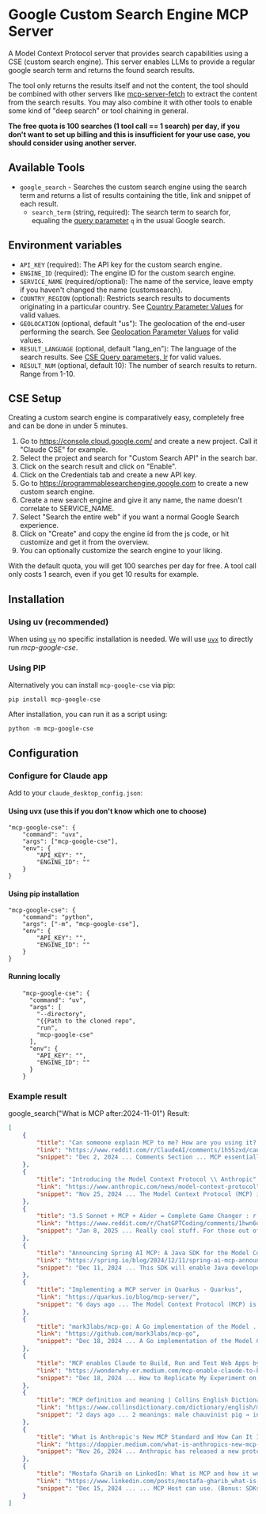 # Google Custom Search Engine MCP Server

A Model Context Protocol server that provides search capabilities using a CSE (custom search engine). This server enables LLMs to provide a regular google search term and returns the found search results.

The tool only returns the results itself and not the content, the tool should be combined with other servers like [mcp-server-fetch](https://github.com/modelcontextprotocol/servers/tree/main/src/fetch) to extract the content from the search results.
You may also combine it with other tools to enable some kind of "deep search" or tool chaining in general.

**The free quota is 100 searches (1 tool call == 1 search) per day, if you don't want to set up billing and this is insufficient for your use case, you should consider using another server.**

## Available Tools

- `google_search` - Searches the custom search engine using the search term and returns a list of results containing the title, link and snippet of each result.
    - `search_term` (string, required): The search term to search for, equaling the [query parameter](https://bit.ly/AllTheOperators) `q` in the usual Google search.

## Environment variables

- `API_KEY` (required): The API key for the custom search engine.
- `ENGINE_ID` (required): The engine ID for the custom search engine.
- `SERVICE_NAME` (required/optional): The name of the service, leave empty if you haven't changed the name (customsearch).
- `COUNTRY_REGION` (optional): Restricts search results to documents originating in a particular country. See [Country Parameter Values](https://developers.google.com/custom-search/docs/json_api_reference#countryCollections) for valid values.
- `GEOLOCATION` (optional, default "us"): The geolocation of the end-user performing the search. See [Geolocation Parameter Values](https://developers.google.com/custom-search/docs/json_api_reference#countryCodes) for valid values.
- `RESULT_LANGUAGE` (optional, default "lang_en"): The language of the search results. See [CSE Query parameters, lr](https://developers.google.com/custom-search/v1/reference/rest/v1/cse/list?apix=true#query-parameters) for valid values.
- `RESULT_NUM` (optional, default 10): The number of search results to return. Range from 1-10.

## CSE Setup
Creating a custom search engine is comparatively easy, completely free and can be done in under 5 minutes.

1. Go to https://console.cloud.google.com/ and create a new project. Call it "Claude CSE" for example.
2. Select the project and search for "Custom Search API" in the search bar.
3. Click on the search result and click on "Enable".
4. Click on the Credentials tab and create a new API key.
5. Go to https://programmablesearchengine.google.com to create a new custom search engine.
6. Create a new search engine and give it any name, the name doesn't correlate to SERVICE_NAME.
7. Select "Search the entire web" if you want a normal Google Search experience.
8. Click on "Create" and copy the engine id from the js code, or hit customize and get it from the overview.
9. You can optionally customize the search engine to your liking.

With the default quota, you will get 100 searches per day for free. A tool call only costs 1 search, even if you get 10 results for example.


## Installation

### Using uv (recommended)

When using [`uv`](https://docs.astral.sh/uv/) no specific installation is needed. We will
use [`uvx`](https://docs.astral.sh/uv/guides/tools/) to directly run *mcp-google-cse*.

### Using PIP

Alternatively you can install `mcp-google-cse` via pip:

```
pip install mcp-google-cse
```

After installation, you can run it as a script using:

```
python -m mcp-google-cse
```

## Configuration

### Configure for Claude app

Add to your `claude_desktop_config.json`:


#### Using uvx (use this if you don't know which one to choose)
```
"mcp-google-cse": {
    "command": "uvx",
    "args": ["mcp-google-cse"],
    "env": {
        "API_KEY": "",
        "ENGINE_ID": ""
    }
}
```


#### Using pip installation

```
"mcp-google-cse": {
    "command": "python",
    "args": ["-m", "mcp-google-cse"],
    "env": {
        "API_KEY": "",
        "ENGINE_ID": ""
    }
}
```

#### Running locally

```
    "mcp-google-cse": {
      "command": "uv",
      "args": [
        "--directory",
        "{{Path to the cloned repo",
        "run",
        "mcp-google-cse"
      ],
      "env": {
        "API_KEY": "",
        "ENGINE_ID": ""
      }
    }
```

### Example result
google_search("What is MCP after:2024-11-01")
Result:
```json
[
    {
        "title": "Can someone explain MCP to me? How are you using it? And what ...",
        "link": "https://www.reddit.com/r/ClaudeAI/comments/1h55zxd/can_someone_explain_mcp_to_me_how_are_you_using/",
        "snippet": "Dec 2, 2024 ... Comments Section ... MCP essentially allows you to give Claude access to various external systems. This can be files on your computer, an API, a browser, a ..."
    },
    {
        "title": "Introducing the Model Context Protocol \\ Anthropic",
        "link": "https://www.anthropic.com/news/model-context-protocol",
        "snippet": "Nov 25, 2024 ... The Model Context Protocol (MCP) is an open standard for connecting AI assistants to the systems where data lives, including content repositories, ..."
    },
    {
        "title": "3.5 Sonnet + MCP + Aider = Complete Game Changer : r ...",
        "link": "https://www.reddit.com/r/ChatGPTCoding/comments/1hwn6qd/35_sonnet_mcp_aider_complete_game_changer/",
        "snippet": "Jan 8, 2025 ... Really cool stuff. For those out of the loop here are some MCP servers. You can give your Claude chat (in the desktop version, or in a tool like Cline) ..."
    },
    {
        "title": "Announcing Spring AI MCP: A Java SDK for the Model Context ...",
        "link": "https://spring.io/blog/2024/12/11/spring-ai-mcp-announcement",
        "snippet": "Dec 11, 2024 ... This SDK will enable Java developers to easily connect with an expanding array of AI models and tools while maintaining consistent, reliable integration ..."
    },
    {
        "title": "Implementing a MCP server in Quarkus - Quarkus",
        "link": "https://quarkus.io/blog/mcp-server/",
        "snippet": "6 days ago ... The Model Context Protocol (MCP) is an emerging standard that enables AI models to safely interact with external tools and resources. In this tutorial, I'll ..."
    },
    {
        "title": "mark3labs/mcp-go: A Go implementation of the Model ... - GitHub",
        "link": "https://github.com/mark3labs/mcp-go",
        "snippet": "Dec 18, 2024 ... A Go implementation of the Model Context Protocol (MCP), enabling seamless integration between LLM applications and external data sources and tools."
    },
    {
        "title": "MCP enables Claude to Build, Run and Test Web Apps by Looking ...",
        "link": "https://wonderwhy-er.medium.com/mcp-enable-claude-to-build-run-and-test-web-apps-using-screenshots-3ae06aea6c4a",
        "snippet": "Dec 18, 2024 ... How to Replicate My Experiment on Your Machine. If you're ready to dive into setting up MCP for Claude, follow these steps: ... 2. Download the Project: ... 3."
    },
    {
        "title": "MCP definition and meaning | Collins English Dictionary",
        "link": "https://www.collinsdictionary.com/dictionary/english/mcp",
        "snippet": "2 days ago ... 2 meanings: male chauvinist pig → informal, derogatory a man who exhibits male chauvinism Abbreviation: MCP.... Click for more definitions."
    },
    {
        "title": "What is Anthropic's New MCP Standard and How Can It Improve ...",
        "link": "https://dappier.medium.com/what-is-anthropics-new-mcp-standard-and-how-can-it-improve-your-ai-agent-be6f6c72eb6a",
        "snippet": "Nov 26, 2024 ... Anthropic has released a new protocol, MCP, for connecting AI agents to data sets. This blog explores when and why developers might use MCP to improve their ..."
    },
    {
        "title": "Mostafa Gharib on LinkedIn: What is MCP and how it works",
        "link": "https://www.linkedin.com/posts/mostafa-gharib_what-is-mcp-and-how-it-works-activity-7274301560594026497-p_yq",
        "snippet": "Dec 15, 2024 ... ... MCP Host can use. (Bonus: SDKs in Python and TypeScript make it easy to build these servers!) 2️⃣ MCP Clients These interact with MCP Servers via the protocol."
    }
]
```
